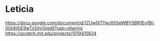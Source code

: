# Leticia
https://docs.google.com/document/d/1ZUw0IT7iec65SeWBYSBR1EyfBt-0Gt4jXiE9wTx5mr0/edit?usp=sharing
https://scratch.mit.edu/projects/1019415624

